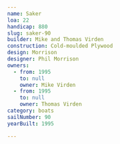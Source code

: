 ```yaml
---
name: Saker
loa: 22
handicap: 880
slug: saker-90
builder: Mike and Thomas Virden
construction: Cold-moulded Plywood
design: Morrison
designer: Phil Morrison
owners:
  - from: 1995
    to: null
    owner: Mike Virden
  - from: 1995
    to: null
    owner: Thomas Virden
category: boats
sailNumber: 90
yearBuilt: 1995

---
```

